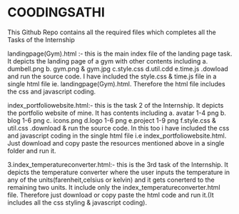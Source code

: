 # COODINGSATHI

This Github Repo contains all the required files which completes all the Tasks of the Internship

landingpage(Gym).html :- this is the main index file of the landing page task. It depicts the landing page of a gym with other contents including a. dumbell.png b. gym.png & gym.jpg c.style.css d.util.cdd e.time.js .dowload and run the source code.
I have included the style.css & time.js file in a single html file ie. landingpage(Gym).html. Therefore the html file includes the css and javascript coding.








index_portfoliowebsite.html:- this is the task 2 of the Internship. It depicts the portfolio website of mine. It has contents including a. avatar 1-4 png b. blog 1-6 png c. icons.png d.logo 1-6 png e.project 1-9 png f.style.css & util.css .download & run the source code.
In this too i have included the css and javascript coding in the single html file i.e index_portfoliowebsite.html. Just download and copy paste the resources mentioned above in a single folder and run it.












3.index_temperatureconverter.html:- this is the 3rd task of the Internship. It depicts the temperature converter where the user inputs the temperature in any of the units(farenheit,celsius or kelvin) and it gets conerterd to the remaining two units. It include only the index_temperatureconverter.html file. Therefore just download or copy paste the html code and run it.(It includes all the css styling & javascript coding).
